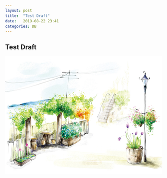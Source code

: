 ```yaml
---
layout: post
title:  "Test Draft"
date:   2019-08-22 23:41
categories: DB
---
```


## Test Draft

![好图镇楼](/assets/img/nice_draw.jpg)

